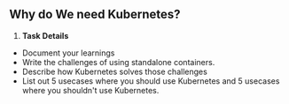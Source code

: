 ## Why do We need Kubernetes?

1. **Task Details**
- Document your learnings
- Write the challenges of using standalone containers.
- Describe how Kubernetes solves those challenges
- List out 5 usecases where you should use Kubernetes and 5 usecases  where you shouldn't use Kubernetes.